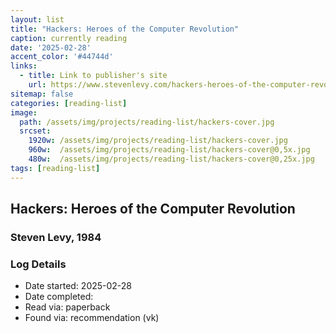 ```yaml
---
layout: list
title: "Hackers: Heroes of the Computer Revolution"
caption: currently reading
date: '2025-02-28'
accent_color: '#44744d'
links:
  - title: Link to publisher's site
    url: https://www.stevenlevy.com/hackers-heroes-of-the-computer-revolution
sitemap: false
categories: [reading-list]
image: 
  path: /assets/img/projects/reading-list/hackers-cover.jpg
  srcset: 
    1920w: /assets/img/projects/reading-list/hackers-cover.jpg
    960w:  /assets/img/projects/reading-list/hackers-cover@0,5x.jpg
    480w:  /assets/img/projects/reading-list/hackers-cover@0,25x.jpg
tags: [reading-list]
---
```


## Hackers: Heroes of the Computer Revolution

### Steven Levy, 1984

### Log Details

- Date started: 2025-02-28
- Date completed:
- Read via: paperback
- Found via: recommendation (vk)
